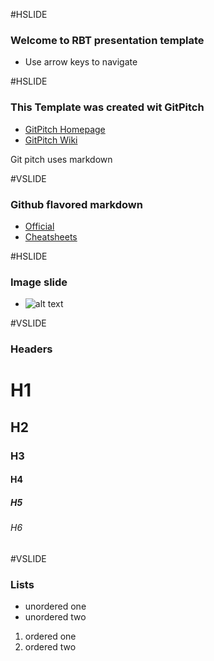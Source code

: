 #HSLIDE
### Welcome to RBT presentation template
- Use arrow keys to navigate

#HSLIDE
### This Template was created wit GitPitch
- [GitPitch Homepage](https://gitpitch.com)
- [GitPitch Wiki](https://github.com/gitpitch/gitpitch/wiki)

Git pitch uses markdown

#VSLIDE
### Github flavored markdown
- [Official](https://guides.github.com/features/mastering-markdown/)
- [Cheatsheets](https://github.com/adam-p/markdown-here/wiki/Markdown-Cheatsheet)

#HSLIDE
### Image slide
- ![alt text](http://theawkwardyeti.com/wp-content/uploads/2017/02/011717_Nothing-1024x1024.png=350x350)

#VSLIDE
### Headers
# H1
## H2
### H3
#### H4
##### H5
###### H6

#VSLIDE
### Lists
- unordered one
- unordered two
1. ordered one
2. ordered two
